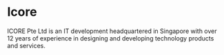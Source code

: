 # Icore
ICORE Pte Ltd is an IT development headquartered in Singapore with over 12 years of experience in designing and developing technology products and services.
